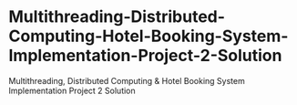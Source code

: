 # Multithreading-Distributed-Computing-Hotel-Booking-System-Implementation-Project-2-Solution
Multithreading, Distributed Computing &amp; Hotel Booking System Implementation Project 2 Solution
